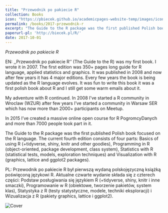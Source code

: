 ```yaml
---
title: "Przewodnik po pakiecie R"
collection: Books
icon: "https://pbiecek.github.io/academicpages-website-temp/images/icon-book-przewodnik.png"
permalink: /books/2017-przewodnik-r
excerpt: "The Guide to the R package was the first published Polish book focused on the R language. The current fourth edition consists of four parts: Basics of using R (+tidyverse, shiny, knitr and other goodies), Programming in R (object-oriented, package development, class system), Statistics with R (statistical tests, models, exploration techniques) and Visualization with R (graphics, lattice and ggplot2 packages)."
paperurl-pl: 'http://biecek.pl/R/'
date: 2017-10-01
---
```


*Przewodnik po pakiecie R*

EN: ,,Przewodnik po pakiecie R’’ (The Guide to the R) was my first book. I wrote it in 2007. The first edition was 350+ pages long guide for R language, applied statistics and graphics. It was published in 2008 and now after few years it has 4 major editions. Every few years the book is being updated as the R language evolves. It was fun to write this book it was a first polish book about R and I still get some warm emails about it.

My adventure with R continued. In 2008 I’ve started a R community in Wroclaw (WZUR) after few years I’ve started a community in Warsaw SER which has now more than 2000+ participants on Meetup.

In 2015 I’ve created a massive online open course for R PogromcyDanych and more than 7000 people took part in it.

The Guide to the R package was the first published Polish book focused on the R language. The current fourth edition consists of four parts: Basics of using R (+tidyverse, shiny, knitr and other goodies), Programming in R (object-oriented, package development, class system), Statistics with R (statistical tests, models, exploration techniques) and Visualization with R (graphics, lattice and ggplot2 packages).

PL: Przewodnik po pakiecie R był pierwszą wydaną polskojęzyczną książką poświęconą językowi R. Aktualne czwarte wydanie składa się z czterech części: Podstaw posługiwania się językiem R (+tidyverse, shiny, knitr i inne smaczki), Programowanie w R (obiektowe, tworzenie pakietów, system klas), Statystyka z R (testy statystyczne, modele, techniki eksploracji) i Wizualizacja z R (pakiety graphics, lattice i ggplot2).


![Cover](https://biecek.pl/R/okladkaWydanie4.png)



